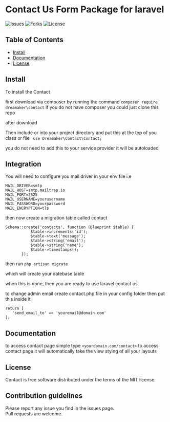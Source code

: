 # Contact Us Form Package for laravel

[![Issues](https://img.shields.io/github/issues/Samwel24/contact-pck.svg)](https://github.com/Samwel24/contact-pck/issues)
[![Forks](https://img.shields.io/github/forks/Samwel24/contact-pck.svg)](https://github.com/Samwel24/contact-pck/network)
[![License](https://img.shields.io/github/license/Samwel24/contact-pck.svg)](https://github.com/Samwel24/contact-pck)

## Table of Contents

- [Install](#install)
- [Documentation](#documentation)
- [License](#license)

## Install

To install the Contact

first download via composer by running the command `composer require dreamaker\contact`
if you do not have composer you could just clone this repo

after download 

Then include or into your project directory and put this at the top of you class or file 
``` use Dreamaker\Contact\Contact;```

you do not need to add this to your service provider it will be autoloaded

## Integration

You will need to configure you mail driver in your env file i.e

```
MAIL_DRIVER=smtp
MAIL_HOST=smtp.mailtrap.io
MAIL_PORT=2525
MAIL_USERNAME=yourusername
MAIL_PASSWORD=yourpassword
MAIL_ENCRYPTION=tls
```

then now create a migration table called contact
 ```
 Schema::create('contacts', function (Blueprint $table) {
            $table->increments('id');
            $table->text('message');
            $table->string('email');
            $table->string('name');
            $table->timestamps();
        });
  ```
  
  then run `php artisan migrate`
 
 which will create your datebase table
 
 when this is done, then you are ready to use laravel contact us
 
 to change admin email create contact.php file in your config folder
 then put this inside it
 
 ```
 return [
    'send_email_to' => 'youremail@domain.com'
];
```


## Documentation

to access contact page simple type `<yourdomain.com/contact>` to access contact page
it will automatically take the view stying of all your layouts

## License

Contact is free software distributed under the terms of the MIT license.

## Contribution guidelines

Please report any issue you find in the issues page.  
Pull requests are welcome.

